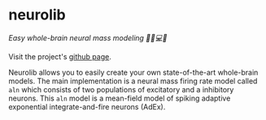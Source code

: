 # neurolib
*Easy whole-brain neural mass modeling 👩‍🔬💻🧠*

Visit the project's [github page](https://github.com/neurolib-dev/neurolib).

Neurolib allows you to easily create your own state-of-the-art whole-brain models. The main implementation is a neural mass firing rate model called `aln` which consists of two populations of excitatory and a inhibitory neurons. This `aln` model is a mean-field model of spiking adaptive exponential integrate-and-fire neurons (AdEx). 

